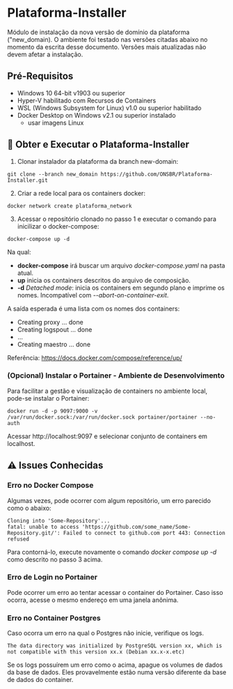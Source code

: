 # Plataforma-Installer
Módulo de instalação da nova versão de domínio da plataforma ("new_domain). O ambiente foi testado nas versões citadas abaixo no momento da escrita desse documento. Versões mais atualizadas não devem afetar a instalação.

## Pré-Requisitos
- Windows 10 64-bit v1903 ou superior
- Hyper-V habilitado com Recursos de Containers
- WSL (Windows Subsystem for Linux) v1.0 ou superior habilitado
- Docker Desktop on Windows v2.1 ou superior instalado
  - usar imagens Linux

## :ship: Obter e Executar o Plataforma-Installer

1. Clonar instalador da plataforma da branch new-domain:
```
git clone --branch new_domain https://github.com/ONSBR/Plataforma-Installer.git
```

2. Criar a rede local para os containers docker:
```
docker network create plataforma_network
```

3. Acessar o repositório clonado no passo 1 e executar o comando para inicilizar o docker-compose:
```
docker-compose up -d
```
Na qual:
* **docker-compose** irá buscar um arquivo *docker-compose.yaml* na pasta atual.
* **up** inicia os containers descritos do arquivo de composição.
* **-d**  *Detached mode*: inicia os containers em segundo plano e imprime os nomes. Incompatível com *--abort-on-container-exit*.

A saída esperada é uma lista com os nomes dos containers:
* Creating proxy          ... done
* Creating logspout       ... done
* ...
* Creating maestro        ... done

Referência: https://docs.docker.com/compose/reference/up/

### (Opcional) Instalar o Portainer - Ambiente de Desenvolvimento
Para facilitar a gestão e visualização de containers no ambiente local, pode-se instalar o Portainer:
```
docker run -d -p 9097:9000 -v /var/run/docker.sock:/var/run/docker.sock portainer/portainer --no-auth
```
Acessar http://localhost:9097 e selecionar conjunto de containers em localhost. 

## :warning: Issues Conhecidas

### Erro no Docker Compose
Algumas vezes, pode ocorrer com algum repositório, um erro parecido como o abaixo:
```
Cloning into 'Some-Repository'...
fatal: unable to access 'https://github.com/some_name/Some-Repository.git/': Failed to connect to github.com port 443: Connection refused
```
Para contorná-lo, execute novamente o comando *docker compose up -d* como descrito no passo 3 acima.

### Erro de Login no Portainer
Pode ocorrer um erro ao tentar acessar o container do Portainer. Caso isso ocorra, acesse o mesmo endereço em uma janela anônima.

### Erro no Container Postgres
Caso ocorra um erro na qual o Postgres não inicie, verifique os logs.
```
The data directory was initialized by PostgreSQL version xx, which is not compatible with this version xx.x (Debian xx.x-x.etc)
```
Se os logs possuírem um erro como o acima, apague os volumes de dados da base de dados. Eles provavelmente estão numa versão diferente da base de dados do container.
